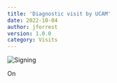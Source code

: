```yaml
---
title: 'Diagnostic visit by UCAM'
date: 2022-10-04 
author: jforrest
version: 1.0.0
category: Visits
---
```


![Signing](/assets/posts/1Huaper.JPG)

On 
